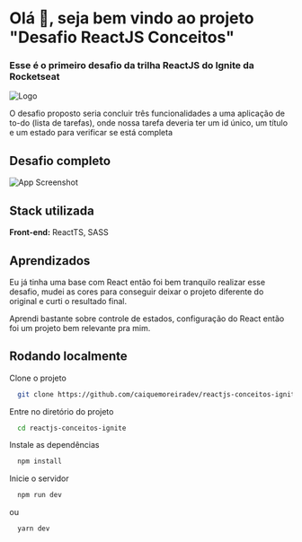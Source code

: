 
# Olá 👋, seja bem vindo ao projeto "Desafio ReactJS Conceitos"

### Esse é o primeiro desafio da trilha ReactJS do Ignite da Rocketseat

![Logo](https://repository-images.githubusercontent.com/344824358/0ff8ac80-8026-11eb-8ed1-e8b77764fbcd)

O desafio proposto seria concluir três funcionalidades a uma aplicação de to-do (lista de tarefas), onde nossa tarefa deveria ter um id único, um título e um estado para verificar se está completa

## Desafio completo

![App Screenshot](https://lh3.googleusercontent.com/yqJweG_yIvRvTDvGUUygFaNXOJKAlhtY0nJ-lMBJfJuVKh8zIbVuLShGnKhfWTxlDHUaLlbrLpmoK6TX3xAWnlsQXIhwyCsyEHTknsJ3OnR5emejrNyVj9fN7sVEBeKBi5oPZ9jvxUiv1KOlKppELZDW4EDrAHfgNNqNMCmyOOFdeHy1Gi8OeJDX4zyBph0RBNBBDzJNwfbm2xcSOWVSR3_jMhE25MSqEPnDFsjMwXw9Sm4AoCqrfoNmgqj3IxR04MhJ_rwY8bjWpVYVnzDkP_c8hfpwDfag_BRDoSRNxzG8a1uk8ig4T1EAbbjHLzaeGn1z7qVRhhGqMInz57gVpGmlqwSSXlhdK54i8ax4J0xgpts_uKqNXD7OodRJzv2wKLkOxV_zqT6iRQtBLEqhZH22pxujBEmOE1qiQh6A1laa2WGqJ5umw_t9kTZqnAgHgf3D_JMuFFvx2RdvUpaKR-ZOJ4v2iQfPII6VX_PDVkQ3uUa-IJ6UhJ54r4l3yqQBC0LQrIsofWOdszsIwUJMh1sZf4Jg05kPhLxxK_c8NI5Fi4DStiAiFLOoP4t-WJRRb2L8pIBjYWWo6WstfnKTIvevdUK8kzq7Iy9QupapdH5AtSIjfIztOwiTNo79dXejDNyzJtfuhujxhHiqW_nj9FOhQ4UkmVp0v9OXHP9sdEwJk1W7zAHi-AJ-fbw3uzH5__lQR2EdYz1Y5um8A_UCaws=w1336-h611-no?authuser=0)


## Stack utilizada

**Front-end:** ReactTS, SASS



## Aprendizados

Eu já tinha uma base com React então foi bem tranquilo realizar esse desafio, mudei as cores para conseguir deixar o projeto diferente do original e curti o resultado final.

Aprendi bastante sobre controle de estados, configuração do React então foi um projeto bem relevante pra mim.

## Rodando localmente

Clone o projeto

```bash
  git clone https://github.com/caiquemoreiradev/reactjs-conceitos-ignite.git
```

Entre no diretório do projeto

```bash
  cd reactjs-conceitos-ignite
```

Instale as dependências

```bash
  npm install
```

Inicie o servidor

```bash
  npm run dev
```

ou 

```bash
  yarn dev
```


